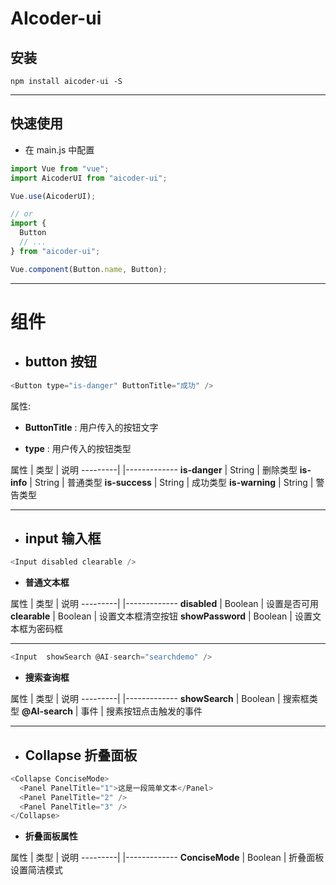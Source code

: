 # AIcoder-ui

## 安装

```shell
npm install aicoder-ui -S
```

---

## 快速使用

- 在 main.js 中配置

```javascript
import Vue from "vue";
import AicoderUI from "aicoder-ui";

Vue.use(AicoderUI);

// or
import {
  Button
  // ...
} from "aicoder-ui";

Vue.component(Button.name, Button);
```

---

# 组件

- ## button 按钮

```javascript
<Button type="is-danger" ButtonTitle="成功" />
```

属性:

- **ButtonTitle** : 用户传入的按钮文字

* **type** : 用户传入的按钮类型

属性 | 类型 | 说明
---------| |-------------
**is-danger** | String | 删除类型
**is-info** | String | 普通类型
**is-success** | String | 成功类型
**is-warning** | String | 警告类型

---

- ## input 输入框

```javascript
<Input disabled clearable />
```

- **普通文本框**

属性 | 类型 | 说明
---------| |-------------
**disabled** | Boolean | 设置是否可用
**clearable** | Boolean | 设置文本框清空按钮
**showPassword** | Boolean | 设置文本框为密码框

---

```javascript
<Input  showSearch @AI-search="searchdemo" />
```

- **搜索查询框**

属性 | 类型 | 说明
---------| |-------------
**showSearch** | Boolean | 搜索框类型
**@AI-search** | 事件 | 搜素按钮点击触发的事件

---

- ## Collapse 折叠面板

```javascript
<Collapse ConciseMode>
  <Panel PanelTitle="1">这是一段简单文本</Panel>
  <Panel PanelTitle="2" />
  <Panel PanelTitle="3" />
</Collapse>
```
- **折叠面板属性**

属性 | 类型 | 说明
---------| |-------------
**ConciseMode** | Boolean | 折叠面板设置简洁模式

